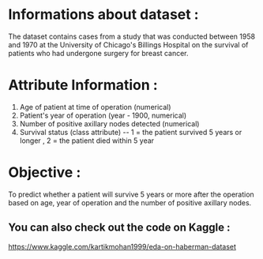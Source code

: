 # Informations about dataset :
The dataset contains cases from a study that was conducted between 1958 and 1970 at the
University of Chicago's Billings Hospital on the survival of patients who had undergone surgery for
breast cancer.

# Attribute Information :
1. Age of patient at time of operation (numerical)    
2. Patient's year of operation (year - 1900, numerical)    
3. Number of positive axillary nodes detected (numerical)   
4. Survival status (class attribute) -- 1 = the patient survived 5 years or longer ,  2 = the patient died within 5 year    

# Objective :
To predict whether a patient will survive 5 years or more after the operation based on age, year of operation and the number of positive axillary nodes.   

## You can also check out the code on Kaggle :
https://www.kaggle.com/kartikmohan1999/eda-on-haberman-dataset
